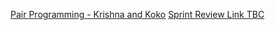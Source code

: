 

[Pair Programming - Krishna and Koko](https://kennesawedu-my.sharepoint.com/:v:/g/personal/jfost103_students_kennesaw_edu/EUIh1VORHh9FosCoKTRTzJoBlgdY3yTWKzPxLpRF4TNNsg?e=EPmzD2&nav=eyJyZWZlcnJhbEluZm8iOnsicmVmZXJyYWxBcHAiOiJTdHJlYW1XZWJBcHAiLCJyZWZlcnJhbFZpZXciOiJTaGFyZURpYWxvZy1MaW5rIiwicmVmZXJyYWxBcHBQbGF0Zm9ybSI6IldlYiIsInJlZmVycmFsTW9kZSI6InZpZXcifX0%3D)
[Sprint Review Link TBC]()
